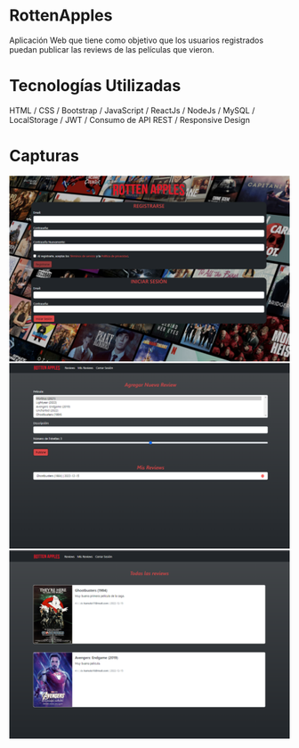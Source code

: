 # RottenApples
Aplicación Web que tiene como objetivo que los usuarios registrados puedan publicar las reviews de las películas que vieron. 

# Tecnologías Utilizadas
HTML / CSS / Bootstrap / JavaScript / ReactJs / NodeJs / MySQL / LocalStorage / JWT / Consumo de API REST / Responsive Design

# Capturas
![alt text](https://github.com/MartinLaRosa27/RottenApples-ReactJs/blob/main/recursos/Captura1.png?raw=true)
![alt text](https://github.com/MartinLaRosa27/RottenApples-ReactJs/blob/main/recursos/Captura2.png?raw=true)
![alt text](https://github.com/MartinLaRosa27/RottenApples-ReactJs/blob/main/recursos/Captura3.png?raw=true)
